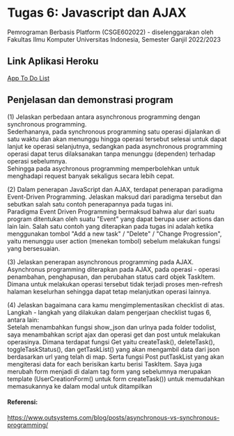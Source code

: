# Tugas 6: Javascript dan AJAX

Pemrograman Berbasis Platform (CSGE602022) - diselenggarakan oleh Fakultas Ilmu Komputer Universitas Indonesia, Semester Ganjil 2022/2023

## Link Aplikasi Heroku
[App To Do List](https://lokeswara-pbp-tugas2.herokuapp.com/todolist/)

## Penjelasan dan demonstrasi program
(1) Jelaskan perbedaan antara asynchronous programming dengan synchronous programming. <br>
Sederhananya, pada synchronous programming satu operasi dijalankan di satu waktu dan akan menunggu hingga operasi tersebut selesai untuk dapat lanjut ke operasi selanjutnya, sedangkan pada asynchronous programming operasi dapat terus dilaksanakan tanpa menunggu (dependen) terhadap operasi sebelumnya. <br>
Sehingga pada asychronous programming memperbolehkan untuk menghadapi request banyak sekaligus secara lebih cepat. <br>

(2) Dalam penerapan JavaScript dan AJAX, terdapat penerapan paradigma Event-Driven Programming. Jelaskan maksud dari paradigma tersebut dan sebutkan salah satu contoh penerapannya pada tugas ini. <br>
Paradigma Event Driven Programming bermaksud bahwa alur dari suatu program ditentukan oleh suatu "Event" yang dapat berupa user actions dan lain lain. Salah satu contoh yang diterapkan pada tugas ini adalah ketika menggunakan tombol "Add a new task" / "Delete" / "Change Progression", yaitu menunggu user action (menekan tombol) sebelum melakukan fungsi yang bersesuaian. <br>

(3) Jelaskan penerapan asynchronous programming pada AJAX. <br>
Asynchronus programming diterapkan pada AJAX, pada operasi - operasi penambahan, penghapusan, dan perubahan status card objek TaskItem. Dimana untuk melakukan operasi tersebut tidak terjadi proses men-refresh halaman keselurhan sehingga dapat tetap melanjutkan operasi lainnya. <br>

(4) Jelaskan bagaimana cara kamu mengimplementasikan checklist di atas. <br>
Langkah - langkah yang dilakukan dalam pengerjaan checklist tugas 6, antara lain: <br>
Setelah menambahkan fungsi show_json dan urlnya pada folder todolist, saya menambahkan script ajax dan operasi get dan post untuk melakukan operasinya. Dimana terdapat fungsi Get yaitu createTask(), deleteTask(), toggleTaskStatus(), dan getTaskList() yang akan mengambil data dari json berdasarkan url yang telah di map. Serta fungsi Post putTaskList yang akan mengiterasi data for each berisikan kartu berisi TaskItem. Saya juga merubah form menjadi di dalam tag form yang sebelumnya merupakan template (UserCreationForm() untuk form createTask()) untuk memudahkan memasukannya ke dalam modal untuk ditampilkan <br>

#### Referensi: <br>
https://www.outsystems.com/blog/posts/asynchronous-vs-synchronous-programming/
